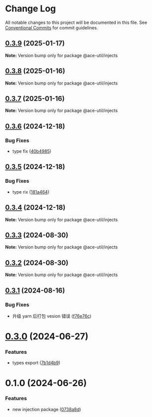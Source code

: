 # Change Log

All notable changes to this project will be documented in this file.
See [Conventional Commits](https://conventionalcommits.org) for commit guidelines.

## [0.3.9](https://github.com/aceHubert/ace-util/compare/@ace-util/injects@0.3.8...@ace-util/injects@0.3.9) (2025-01-17)

**Note:** Version bump only for package @ace-util/injects

## [0.3.8](https://github.com/aceHubert/ace-util/compare/@ace-util/injects@0.3.7...@ace-util/injects@0.3.8) (2025-01-16)

**Note:** Version bump only for package @ace-util/injects

## [0.3.7](https://github.com/aceHubert/ace-util/compare/@ace-util/injects@0.3.6...@ace-util/injects@0.3.7) (2025-01-16)

**Note:** Version bump only for package @ace-util/injects

## [0.3.6](https://github.com/aceHubert/ace-util/compare/@ace-util/injects@0.3.5...@ace-util/injects@0.3.6) (2024-12-18)

### Bug Fixes

- type fix ([40b4985](https://github.com/aceHubert/ace-util/commit/40b498546eeb0ccbeb707fad8d04e763def30c5b))

## [0.3.5](https://github.com/aceHubert/ace-util/compare/@ace-util/injects@0.3.4...@ace-util/injects@0.3.5) (2024-12-18)

### Bug Fixes

- type rix ([181a464](https://github.com/aceHubert/ace-util/commit/181a46459a0c125393ada6afb9731cbb00408b52))

## [0.3.4](https://github.com/aceHubert/ace-util/compare/@ace-util/injects@0.3.3...@ace-util/injects@0.3.4) (2024-12-18)

**Note:** Version bump only for package @ace-util/injects

## [0.3.3](https://github.com/aceHubert/ace-util/compare/@ace-util/injects@0.3.2...@ace-util/injects@0.3.3) (2024-08-30)

**Note:** Version bump only for package @ace-util/injects

## [0.3.2](https://github.com/aceHubert/ace-util/compare/@ace-util/injects@0.3.1...@ace-util/injects@0.3.2) (2024-08-30)

**Note:** Version bump only for package @ace-util/injects

## [0.3.1](https://github.com/aceHubert/ace-util/compare/@ace-util/injects@0.3.0...@ace-util/injects@0.3.1) (2024-08-16)

### Bug Fixes

- 升级 yarn 后打包 vesion 错误 ([f76e76c](https://github.com/aceHubert/ace-util/commit/f76e76cc05156d9dea63c53a2035dff5db0a2aff))

# [0.3.0](https://github.com/aceHubert/ace-util/compare/@ace-util/injects@0.2.1...@ace-util/injects@0.3.0) (2024-06-27)

### Features

- types export ([7b1d4b9](https://github.com/aceHubert/ace-util/commit/7b1d4b9e00442e57cf6616aaa3b091481c144e78))

# 0.1.0 (2024-06-26)

### Features

- new injection package ([0738a8d](https://github.com/aceHubert/ace-util/commit/0738a8de242ec5394d69ce917e46634e114e304d))
